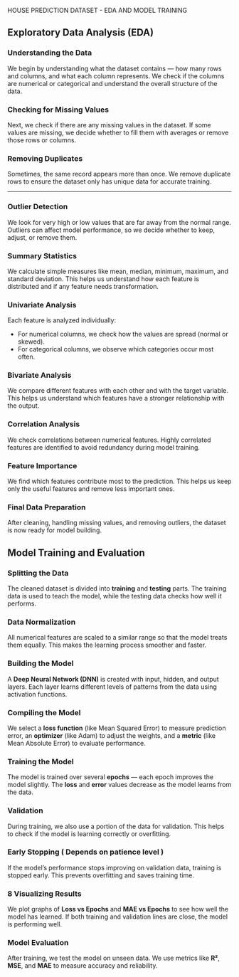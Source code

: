 HOUSE PREDICTION DATASET - EDA AND MODEL TRAINING 

##  Exploratory Data Analysis (EDA)

###  Understanding the Data

We begin by understanding what the dataset contains — how many rows and columns, and what each column represents.
We check if the columns are numerical or categorical and understand the overall structure of the data.



### Checking for Missing Values

Next, we check if there are any missing values in the dataset.
If some values are missing, we decide whether to fill them with averages or remove those rows or columns.



###  Removing Duplicates

Sometimes, the same record appears more than once.
We remove duplicate rows to ensure the dataset only has unique data for accurate training.

---

### Outlier Detection

We look for very high or low values that are far away from the normal range.
Outliers can affect model performance, so we decide whether to keep, adjust, or remove them.



### Summary Statistics

We calculate simple measures like mean, median, minimum, maximum, and standard deviation.
This helps us understand how each feature is distributed and if any feature needs transformation.



### Univariate Analysis

Each feature is analyzed individually:

* For numerical columns, we check how the values are spread (normal or skewed).
* For categorical columns, we observe which categories occur most often.



###  Bivariate Analysis

We compare different features with each other and with the target variable.
This helps us understand which features have a stronger relationship with the output.



###  Correlation Analysis

We check correlations between numerical features.
Highly correlated features are identified to avoid redundancy during model training.



###  Feature Importance

We find which features contribute most to the prediction.
This helps us keep only the useful features and remove less important ones.



###  Final Data Preparation

After cleaning, handling missing values, and removing outliers, the dataset is now ready for model building.



##  Model Training and Evaluation

### Splitting the Data

The cleaned dataset is divided into **training** and **testing** parts.
The training data is used to teach the model, while the testing data checks how well it performs.



### Data Normalization

All numerical features are scaled to a similar range so that the model treats them equally.
This makes the learning process smoother and faster.



### Building the Model

A **Deep Neural Network (DNN)** is created with input, hidden, and output layers.
Each layer learns different levels of patterns from the data using activation functions.



###  Compiling the Model

We select a **loss function** (like Mean Squared Error) to measure prediction error,
an **optimizer** (like Adam) to adjust the weights,
and a **metric** (like Mean Absolute Error) to evaluate performance.


###  Training the Model

The model is trained over several **epochs** — each epoch improves the model slightly.
The **loss** and **error** values decrease as the model learns from the data.



###  Validation

During training, we also use a portion of the data for validation.
This helps to check if the model is learning correctly or overfitting.



###  Early Stopping ( Depends on patience level )

If the model’s performance stops improving on validation data, training is stopped early.
This prevents overfitting and saves training time.


### 8️ Visualizing Results

We plot graphs of **Loss vs Epochs** and **MAE vs Epochs** to see how well the model has learned.
If both training and validation lines are close, the model is performing well.



### Model Evaluation

After training, we test the model on unseen data.
We use metrics like **R²**, **MSE**, and **MAE** to measure accuracy and reliability.

